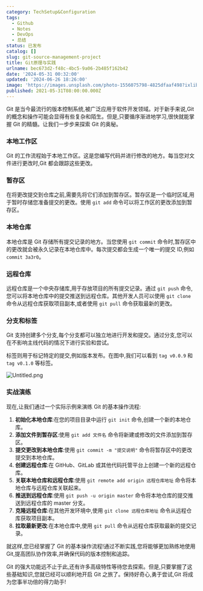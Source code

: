 ```yaml
---
category: TechSetup&Configuration
tags:
  - Github
  - Notes
  - DevOps
  - 总结
status: 已发布
catalog: []
slug: git-source-management-project
title: Git原理与实践
urlname: bec673d2-f48c-4bc5-9a06-2b485f162b42
date: '2024-05-31 00:32:00'
updated: '2024-06-26 18:26:00'
image: 'https://images.unsplash.com/photo-1556075798-4825dfaaf498?ixlib=rb-4.0.3&q=85&fm=jpg&crop=entropy&cs=srgb'
published: 2021-05-31T08:00:00.000Z
---
```


Git 是当今最流行的版本控制系统,被广泛应用于软件开发领域。对于新手来说,Git 的概念和操作可能会显得有些复杂和陌生。但是,只要循序渐进地学习,很快就能掌握 Git 的精髓。让我们一步步来探索 Git 的奥秘。


### 本地工作区


Git 的工作流程始于本地工作区。这是您编写代码并进行修改的地方。每当您对文件进行更改时,Git 都会跟踪这些更改。


### 暂存区


在将更改提交到仓库之前,需要先将它们添加到暂存区。暂存区是一个临时区域,用于暂时存储您准备提交的更改。使用 `git add` 命令可以将工作区的更改添加到暂存区。


### 本地仓库


本地仓库是 Git 存储所有提交记录的地方。当您使用 `git commit` 命令时,暂存区中的更改就会被永久记录在本地仓库中。每次提交都会生成一个唯一的提交 ID,例如 `commit 3a3r0`。


### 远程仓库


远程仓库是一个中央存储库,用于存放项目的所有提交记录。通过 `git push` 命令,您可以将本地仓库中的提交推送到远程仓库。其他开发人员可以使用 `git clone` 命令从远程仓库获取项目副本,或者使用 `git pull` 命令获取最新的更改。


### 分支和标签


Git 支持创建多个分支,每个分支都可以独立地进行开发和提交。通过分支,您可以在不影响主线代码的情况下进行实验和尝试。


标签则用于标记特定的提交,例如版本发布。在图中,我们可以看到 `tag v0.0.9` 和 `tag v0.1.0` 等标签。


![Untitled.png](https://prod-files-secure.s3.us-west-2.amazonaws.com/5d24fe63-e567-4804-86f9-9fdc62e13082/77b77e01-3aab-4add-bdbd-7f489727861d/Untitled.png?X-Amz-Algorithm=AWS4-HMAC-SHA256&X-Amz-Content-Sha256=UNSIGNED-PAYLOAD&X-Amz-Credential=ASIAZI2LB4663MRRUEHC%2F20250213%2Fus-west-2%2Fs3%2Faws4_request&X-Amz-Date=20250213T213224Z&X-Amz-Expires=3600&X-Amz-Security-Token=IQoJb3JpZ2luX2VjEPX%2F%2F%2F%2F%2F%2F%2F%2F%2F%2FwEaCXVzLXdlc3QtMiJIMEYCIQDvX0YHdm%2FEF8ddYy2RFZkDOeFPowT0uZzKlbb8BBQTLAIhAI%2Bn4VVVChlo3o5PbFC0CppdmB57GkSrA3LCMVpINuEaKv8DCB4QABoMNjM3NDIzMTgzODA1IgyIaZ0xp%2BeK2m1iw1Iq3AOuI458VtNaUMSkRE9TorGvTS%2BFOCQRWQmU9zIh147KKovuH49RFduUSlOW2ML8xsxx8llctJQZYuWEBdli2XSzmeSmnbDfrxwabF7%2BkY6OO7vVTlnenWH3WPUshRHJS32cZRp%2FgqNHrJs2ClhDxOw2W25NaPcmsK1TCvpp2djvUTG24UF8jDg0IWzuTf7Fhp3FU9LZbd8ZJxugJNqccW3n6o49rn6o4VUu8i4YWGZOJazcTtNWvgVU9j87bf%2FDy8CRAUwXF8Sr9eR1Z4Jg%2F9JqagZwCM11VLfbn1cik%2FNayNyekWDcW%2FhsbPCmfkfri7YpG6RY%2FjlRD5ILMSwbGtDUOl1nOJHrYQ7FjOhvs4hyoGkYy9pci4U08eN2HMnfpThwe2%2FQvEJfM5gWV0uQIER86qVtBPSreu6Rfvf06YapkZ%2Fv9lmFLyr51SA5A2G9m4Nk1L%2B%2FIFnDF3UEzNROZHCQLIWypvsBfvT%2Fj36qomVlrz3t%2Fr0WDxLBSpPYozKN0fWH7%2FXSbGKGZL219VGh1cLeAoE2EfZ%2FDD5O7x6JE%2F48Od76pOrvsK4GYDdn1bjeQ1vk9e2s6XL98XxxJ35CZaBPWlk1GvFq0vW3HjuiBC%2FHAzpuIjaokzY6K2mrvTCFq7m9BjqkAUXkufmd3ENdEoJcHNK3xkVNI4ciYSjub3rFnJyUDuPunjO0j7g239NTn9nrpdN3GG9WEq4Ua0iIZl8scucJO7xsP5kwOl0W9RAWHmy2m3BweFsMQ1sAhX2ovH4QbPzVdLvYvzGjtlezQh2Qj94PyK%2B7LnrhdUf%2Bw3LYj4tGeHfrnk9Fj%2B0KQt%2FoeY37BPFeRFm3O7rRluynvPl5nRvJ4YRKlBt3&X-Amz-Signature=3497ab6d4b8d48a862a2a27e91d4d18937c7eb47f5345bc654b893b93e6ac52b&X-Amz-SignedHeaders=host&x-id=GetObject)


### 实战演练


现在,让我们通过一个实际示例来演练 Git 的基本操作流程:

1. **初始化本地仓库**:在您的项目目录中运行 `git init` 命令,创建一个新的本地仓库。
2. **添加文件到暂存区**:使用 `git add 文件名` 命令将新建或修改的文件添加到暂存区。
3. **提交更改到本地仓库**:使用 `git commit -m "提交说明"` 命令将暂存区中的更改提交到本地仓库。
4. **创建远程仓库**:在 GitHub、GitLab 或其他代码托管平台上创建一个新的远程仓库。
5. **关联本地仓库和远程仓库**:使用 `git remote add origin 远程仓库地址` 命令将本地仓库与远程仓库关联起来。
6. **推送到远程仓库**:使用 `git push -u origin master` 命令将本地仓库的提交推送到远程仓库的 master 分支。
7. **克隆远程仓库**:在其他开发环境中,使用 `git clone 远程仓库地址` 命令从远程仓库获取项目副本。
8. **拉取最新更改**:在本地仓库中,使用 `git pull` 命令从远程仓库获取最新的提交记录。

就这样,您已经掌握了 Git 的基本操作流程!通过不断实践,您将能够更加熟练地使用 Git,提高团队协作效率,并确保代码的版本控制和追踪。


Git 的强大功能远不止于此,还有许多高级特性等待您去探索。但是,只要掌握了这些基础知识,您就已经可以顺利地开启 Git 之旅了。保持好奇心,勇于尝试,Git 将成为您事半功倍的得力助手!

